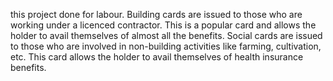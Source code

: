 this project done for labour.
Building cards are issued to those who are working under a licenced contractor. This is a popular card and allows the holder to avail themselves of almost all the
benefits.
Social cards are issued to those who are involved in non-building activities like farming, cultivation, etc. This card allows the holder to avail themselves of 
health insurance benefits.
